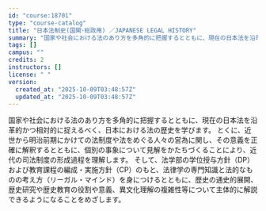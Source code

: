 ```yaml
---
id: "course:18701"
type: "course-catalog"
title: "日本法制史(国関･総政用) ／JAPANESE LEGAL HISTORY"
summary: "国家や社会における法のあり方を多角的に把握するとともに、現在の日本法を沿革的かつ相対的に捉えるべく、日本における法の歴史を学びます。 とくに、近世から明治前期にかけての法制度や法をめぐる人々の営為に関し、その意義を正確に解釈するとともに、個…"
tags: []
campus: ""
credits: 2
instructors: []
license: " "
version:
  created_at: "2025-10-09T03:48:57Z"
  updated_at: "2025-10-09T03:48:57Z"
---
```


国家や社会における法のあり方を多角的に把握するとともに、現在の日本法を沿革的かつ相対的に捉えるべく、日本における法の歴史を学びます。 とくに、近世から明治前期にかけての法制度や法をめぐる人々の営為に関し、その意義を正確に解釈するとともに、個別の事象について見解をかたちづくることにより、近代の司法制度の形成過程を理解します。 そして、法学部の学位授与方針（DP）および教育課程の編成・実施方針（CP）のもと、法律学の専門知識と法的なものの考え方（リーガル・マインド）を身につけるとともに、歴史の通史的展開、歴史研究や歴史教育の役割や意義、異文化理解の複雑性等について主体的に解説できるようになることをめざします。
